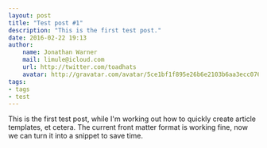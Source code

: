 ```yaml
---
layout: post
title: "Test post #1"
description: "This is the first test post."
date: 2016-02-22 19:13
author:
    name: Jonathan Warner
    mail: limule@icloud.com
    url: http://twitter.com/toadhats
    avatar: http://gravatar.com/avatar/5ce1bf1f895e26b6e2103b6aa3ecc076
tags:
- tags
- test
---
```

This is the first test post, while I'm working out how to quickly create article templates, et cetera. The current front matter format is working fine, now we can turn it into a snippet to save time.
